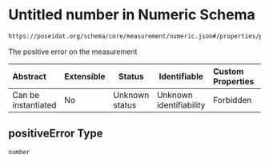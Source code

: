 # Untitled number in Numeric Schema

```txt
https://poseidat.org/schema/core/measurement/numeric.json#/properties/positiveError
```

The positive error on the measurement


| Abstract            | Extensible | Status         | Identifiable            | Custom Properties | Additional Properties | Access Restrictions | Defined In                                                                     |
| :------------------ | ---------- | -------------- | ----------------------- | :---------------- | --------------------- | ------------------- | ------------------------------------------------------------------------------ |
| Can be instantiated | No         | Unknown status | Unknown identifiability | Forbidden         | Allowed               | none                | [numeric.json\*](schemas/core/measurement/numeric.json "open original schema") |

## positiveError Type

`number`
